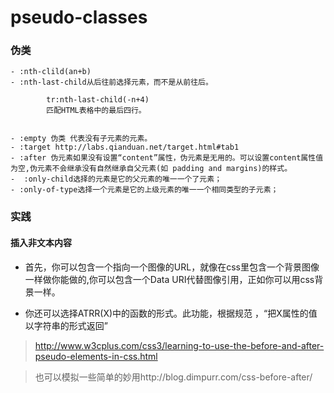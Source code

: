 # pseudo-classes
### 伪类
    - :nth-clild(an+b)
    - :nth-last-child从后往前选择元素，而不是从前往后。
    
    		tr:nth-last-child(-n+4)
			匹配HTML表格中的最后四行。
			
			
    - :empty 伪类 代表没有子元素的元素。
    - :target http://labs.qianduan.net/target.html#tab1
    - :after 伪元素如果没有设置“content”属性，伪元素是无用的。可以设置content属性值为空,伪元素不会继承没有自然继承自父元素(如 padding and margins)的样式。
    -  :only-child选择的元素是它的父元素的唯一一个了元素；
    - :only-of-type选择一个元素是它的上级元素的唯一一个相同类型的子元素；

### 实践
    
#### 插入非文本内容
 
- 首先，你可以包含一个指向一个图像的URL，就像在css里包含一个背景图像一样做你能做的,你可以包含一个Data URI代替图像引用，正如你可以用css背景一样。

- 你还可以选择ATRR(X)中的函数的形式。此功能，根据规范 ，“把X属性的值以字符串的形式返回”

>http://www.w3cplus.com/css3/learning-to-use-the-before-and-after-pseudo-elements-in-css.html

> 也可以模拟一些简单的妙用http://blog.dimpurr.com/css-before-after/

